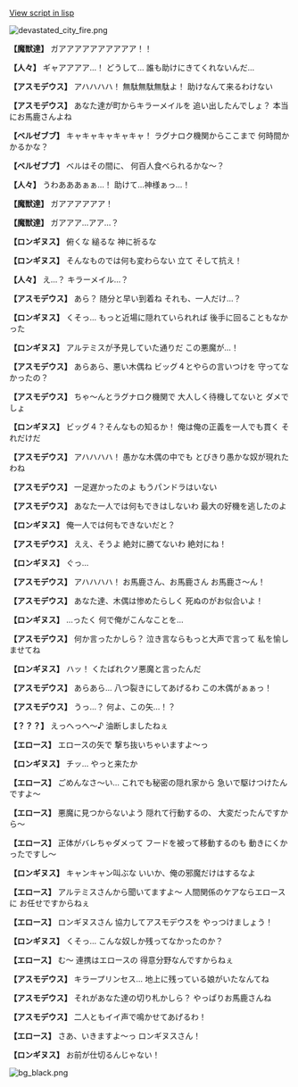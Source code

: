 [View script in lisp](../scripts/202269091.txt)

![devastated_city_fire.png](../images/backgrounds/devastated_city_fire.png)

**【魔獣達】**
ガアアアアアアアアアア！！

**【人々】**
ギャアアアア…！
どうして…
誰も助けにきてくれないんだ…

**【アスモデウス】**
アハハハハ！
無駄無駄無駄よ！
助けなんて来るわけない

**【アスモデウス】**
あなた達が町からキラーメイルを
追い出したんでしょ？
本当にお馬鹿さんよね

**【ベルゼブブ】**
キャキャキャキャキャ！
ラグナロク機関からここまで
何時間かかるかな？

**【ベルゼブブ】**
ベルはその間に、
何百人食べられるかな～？

**【人々】**
うわあああぁぁ…！
助けて…神様ぁっ…！

**【魔獣達】**
ガアアアアアア！

**【魔獣達】**
ガアアア…アア…？

**【ロンギヌス】**
俯くな
縋るな
神に祈るな

**【ロンギヌス】**
そんなものでは何も変わらない
立て
そして抗え！

**【人々】**
え…？
キラーメイル…？

**【アスモデウス】**
あら？
随分と早い到着ね
それも、一人だけ…？

**【ロンギヌス】**
くそっ…
もっと近場に隠れていられれば
後手に回ることもなかった

**【ロンギヌス】**
アルテミスが予見していた通りだ
この悪魔が…！

**【アスモデウス】**
あらあら、悪い木偶ね
ビッグ４とやらの言いつけを
守ってなかったの？

**【アスモデウス】**
ちゃ～んとラグナロク機関で
大人しく待機してないと
ダメでしょ

**【ロンギヌス】**
ビッグ４？そんなもの知るか！
俺は俺の正義を一人でも貫く
それだけだ

**【アスモデウス】**
アハハハハ！
愚かな木偶の中でも
とびきり愚かな奴が現れたわね

**【アスモデウス】**
一足遅かったのよ
もうパンドラはいない

**【アスモデウス】**
あなた一人では何もできはしないわ
最大の好機を逃したのよ

**【ロンギヌス】**
俺一人では何もできないだと？

**【アスモデウス】**
ええ、そうよ
絶対に勝てないわ
絶対にね！

**【ロンギヌス】**
ぐっ…

**【アスモデウス】**
アハハハハ！
お馬鹿さん、お馬鹿さん
お馬鹿さ～ん！

**【アスモデウス】**
あなた達、木偶は惨めたらしく
死ぬのがお似合いよ！

**【ロンギヌス】**
…ったく
何で俺がこんなことを…

**【アスモデウス】**
何か言ったかしら？
泣き言ならもっと大声で言って
私を愉しませてね

**【ロンギヌス】**
ハッ！
くたばれクソ悪魔と言ったんだ

**【アスモデウス】**
あらあら…
八つ裂きにしてあげるわ
この木偶がぁぁっ！

**【アスモデウス】**
うっ…？
何よ、この矢…！？

**【？？？】**
えっへっへ～♪
油断しましたねぇ

**【エロース】**
エロースの矢で
撃ち抜いちゃいますよ～っ

**【ロンギヌス】**
チッ…
やっと来たか

**【エロース】**
ごめんなさ～い…
これでも秘密の隠れ家から
急いで駆けつけたんですよ～

**【エロース】**
悪魔に見つからないよう
隠れて行動するの、
大変だったんですから～

**【エロース】**
正体がバレちゃダメって
フードを被って移動するのも
動きにくかったですし～

**【ロンギヌス】**
キャンキャン叫ぶな
いいか、俺の邪魔だけはするなよ

**【エロース】**
アルテミスさんから聞いてますよ～
人間関係のケアならエロースに
お任せですからねぇ

**【エロース】**
ロンギヌスさん
協力してアスモデウスを
やっつけましょう！

**【ロンギヌス】**
くそっ…
こんな奴しか残ってなかったのか？

**【エロース】**
む～
連携はエロースの
得意分野なんですからねぇ

**【アスモデウス】**
キラープリンセス…
地上に残っている娘がいたなんてね

**【アスモデウス】**
それがあなた達の切り札かしら？
やっぱりお馬鹿さんね

**【アスモデウス】**
二人ともイイ声で鳴かせてあげるわ！

**【エロース】**
さあ、いきますよ～っ
ロンギヌスさん！

**【ロンギヌス】**
お前が仕切るんじゃない！

![bg_black.png](../images/backgrounds/bg_black.png)
